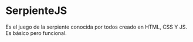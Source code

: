 # SerpienteJS
Es el juego de la serpiente conocida por todos creado en HTML, CSS Y JS. Es básico pero funcional.
